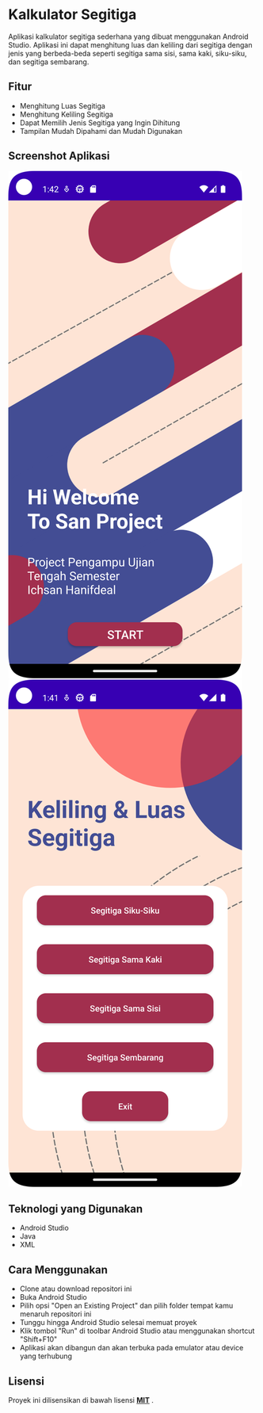 # Kalkulator Segitiga
 
Aplikasi kalkulator segitiga sederhana yang dibuat menggunakan Android Studio. Aplikasi ini dapat menghitung luas dan keliling dari segitiga dengan jenis yang berbeda-beda seperti segitiga sama sisi, sama kaki, siku-siku, dan segitiga sembarang.

## Fitur

- Menghitung Luas Segitiga
- Menghitung Keliling Segitiga
- Dapat Memilih Jenis Segitiga yang Ingin Dihitung
- Tampilan Mudah Dipahami dan Mudah Digunakan

## Screenshot Aplikasi

![Welcome Screen](https://github.com/IchsanHanifdeal/Kalkulator-Segitiga/blob/main/ScreenShots/01.png)
![Main Screen](https://github.com/IchsanHanifdeal/Kalkulator-Segitiga/blob/main/ScreenShots/02.png)

## Teknologi yang Digunakan

- Android Studio
- Java
- XML

## Cara Menggunakan

- Clone atau download repositori ini
- Buka Android Studio
- Pilih opsi "Open an Existing Project" dan pilih folder tempat kamu menaruh repositori ini
- Tunggu hingga Android Studio selesai memuat proyek
- Klik tombol "Run" di toolbar Android Studio atau menggunakan shortcut "Shift+F10"
- Aplikasi akan dibangun dan akan terbuka pada emulator atau device yang terhubung

## Lisensi

Proyek ini dilisensikan di bawah lisensi **[MIT](https://github.com/IchsanHanifdeal/Kalkulator-Segitiga/blob/main/LICENSE)**
.
